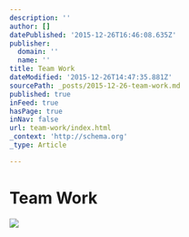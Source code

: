 ```yaml
---
description: ''
author: []
datePublished: '2015-12-26T16:46:08.635Z'
publisher:
  domain: ''
  name: ''
title: Team Work
dateModified: '2015-12-26T14:47:35.881Z'
sourcePath: _posts/2015-12-26-team-work.md
published: true
inFeed: true
hasPage: true
inNav: false
url: team-work/index.html
_context: 'http://schema.org'
_type: Article

---
```

# Team Work
![](https://the-grid-user-content.s3-us-west-2.amazonaws.com/b12d5fe3-f91b-47ea-98dc-f9b853dcfa54.png)